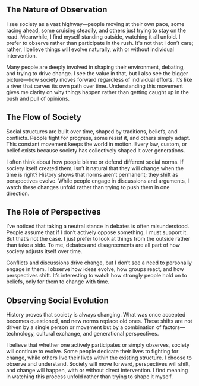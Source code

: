 ## The Nature of Observation

I see society as a vast highway—people moving at their own pace, some racing ahead, some cruising steadily, and others just trying to stay on the road. Meanwhile, I find myself standing outside, watching it all unfold. I prefer to observe rather than participate in the rush. It's not that I don’t care; rather, I believe things will evolve naturally, with or without individual intervention.

Many people are deeply involved in shaping their environment, debating, and trying to drive change. I see the value in that, but I also see the bigger picture—how society moves forward regardless of individual efforts. It’s like a river that carves its own path over time. Understanding this movement gives me clarity on why things happen rather than getting caught up in the push and pull of opinions.

## The Flow of Society

Social structures are built over time, shaped by traditions, beliefs, and conflicts. People fight for progress, some resist it, and others simply adapt. This constant movement keeps the world in motion. Every law, custom, or belief exists because society has collectively shaped it over generations.

I often think about how people blame or defend different social norms. If society itself created them, isn’t it natural that they will change when the time is right? History shows that norms aren’t permanent; they shift as perspectives evolve. While people engage in discussions and arguments, I watch these changes unfold rather than trying to push them in one direction.

## The Role of Perspectives

I’ve noticed that taking a neutral stance in debates is often misunderstood. People assume that if I don’t actively oppose something, I must support it. But that’s not the case. I just prefer to look at things from the outside rather than take a side. To me, debates and disagreements are all part of how society adjusts itself over time.

Conflicts and discussions drive change, but I don’t see a need to personally engage in them. I observe how ideas evolve, how groups react, and how perspectives shift. It’s interesting to watch how strongly people hold on to beliefs, only for them to change with time.

## Observing Social Evolution

History proves that society is always changing. What was once accepted becomes questioned, and new norms replace old ones. These shifts are not driven by a single person or movement but by a combination of factors—technology, cultural exchange, and generational perspectives.

I believe that whether one actively participates or simply observes, society will continue to evolve. Some people dedicate their lives to fighting for change, while others live their lives within the existing structure. I choose to observe and understand. Society will move forward, perspectives will shift, and change will happen, with or without direct intervention. I find meaning in watching this process unfold rather than trying to shape it myself.